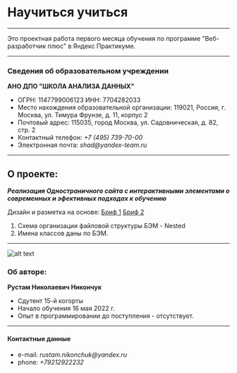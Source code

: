 # Научиться учиться
---
Это проектная работа первого месяца обучения по программе "Веб-разработчик плюс" в Яндекс Практикуме.

---
### Сведения об образовательном учреждении

**АНО ДПО "ШКОЛА АНАЛИЗА ДАННЫХ"**
* ОГРН: 1147799006123 ИНН: 7704282033
* Место нахождения образовательной организации: 119021, Россия, г. Москва, ул. Тимура Фрунзе, д. 11, корпус 2
* Почтовый адрес: 115035, город Москва, ул. Садовническая, д. 82, стр. 2
* Контактный телефон: _+7 (495) 739-70-00_
* Электронная почта: _shad@yandex-team.ru_

---
## О проекте:

**_Реализация Одностраничного сайта с интерактивными элементами о современных и эфективных подходах к обучению_**

Дизайн и разметка на основе:
[Бриф 1](https://code.s3.yandex.net/web-plus/project-1/sprint-1-brief.pdf)
[Бриф 2](https://code.s3.yandex.net/web-plus/project-1/sprint-2-brief.pdf)

1. Схема организации файловой структуры БЭМ - Nested
2. Имена классов даны по БЭМ.

---
![alt text](https://yastatic.net/q/logoaas/v2/Яндекс.svg?circle=black&color=000&first=white "Logo")
### Об авторе:

**Рустам Николаевич Никончук**
* Сдутент 15-й когорты
* Начало обучения 16 мая 2022 г.
* Опыт в программировании до поступления - отсутствует.


---
#### Контактные данные

* e-mail: _rustam.nikonchuk@yandex.ru_
* phone: _+79212922232_
